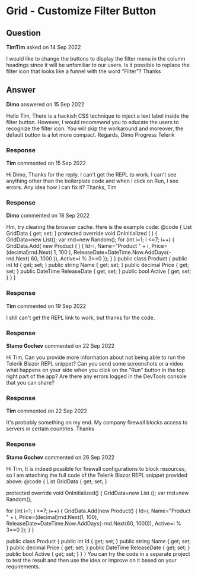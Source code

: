 # Grid - Customize Filter Button

## Question

**TimTim** asked on 14 Sep 2022

I would like to change the buttons to display the filter menu in the column headings since it will be unfamiliar to our users. Is it possible to replace the filter icon that looks like a funnel with the word "Filter"? Thanks

## Answer

**Dimo** answered on 15 Sep 2022

Hello Tim, There is a hackish CSS technique to inject a text label inside the filter button. However, I would recommend you to educate the users to recognize the filter icon. You will skip the workaround and moreover, the default button is a lot more compact. Regards, Dimo Progress Telerik

### Response

**Tim** commented on 15 Sep 2022

Hi Dimo, Thanks for the reply. I can't get the REPL to work. I can't see anything other than the boilerplate code and when I click on Run, I see errors. Any idea how I can fix it? Thanks, Tim

### Response

**Dimo** commented on 18 Sep 2022

Hm, try clearing the browser cache. Here is the example code: <TelerikGrid Data="@GridData" TItem="@Product" Pageable="true" Sortable="true" FilterMode="GridFilterMode.FilterMenu"> <GridColumns> <GridColumn Field="@nameof(Product.Name)" Title="Product Name" /> <GridColumn Field="@nameof(Product.Price)" /> <GridColumn Field="@nameof(Product.ReleaseDate)" Title="Release Date" /> <GridColumn Field="@nameof(Product.Active)" /> </GridColumns> </TelerikGrid> <style>.k-grid-header th.k-filterable { padding-right: 5em;
}.k-grid-header th.k-filterable>.k-cell-inner { margin-right: - 5em;
}.k-grid-header.k-grid-filter-menu { width: 4em; border: 1px solid rgba ( 0, 0, 0,. 08 );
}.k-grid-header.k-grid-filter-menu::before { content: "Filter";
}.k-grid-header.k-grid-filter-menu>.k-icon { display: none;
} </style> @code {
List<Product> GridData { get; set; } protected override void OnInitialized ( ) {
GridData=new List<Product>(); var rnd=new Random(); for (int i=1; i <=7; i++)
{
GridData.Add( new Product ( ) {
Id=i,
Name="Product " + i,
Price=(decimal)rnd.Next( 1, 100 ),
ReleaseDate=DateTime.Now.AddDays(-rnd.Next( 60, 1000 )),
Active=i % 3==0 });
}
} public class Product { public int Id { get; set; } public string Name { get; set; } public decimal Price { get; set; } public DateTime ReleaseDate { get; set; } public bool Active { get; set; }
}
}

### Response

**Tim** commented on 19 Sep 2022

I still can't get the REPL link to work, but thanks for the code.

### Response

**Stamo Gochev** commented on 22 Sep 2022

Hi Tim, Can you provide more information about not being able to run the Telerik Blazor REPL snippet? Can you send some screenshots or a video what happens on your side when you click on the "Run" button in the top right part of the app? Are there any errors logged in the DevTools console that you can share?

### Response

**Tim** commented on 22 Sep 2022

It's probably something on my end. My company firewall blocks access to servers in certain countries. Thanks

### Response

**Stamo Gochev** commented on 26 Sep 2022

Hi Tim, It is indeed possible for firewall configurations to block resources, so I am attaching the full code of the Telerik Blazor REPL snippet provided above: <TelerikGrid Data="@GridData" TItem="@Product" Pageable="true" Sortable="true" FilterMode="GridFilterMode.FilterMenu"> <GridColumns> <GridColumn Field="@nameof(Product.Name)" Title="Product Name" /> <GridColumn Field="@nameof(Product.Price)" /> <GridColumn Field="@nameof(Product.ReleaseDate)" Title="Release Date" /> <GridColumn Field="@nameof(Product.Active)" /> </GridColumns> </TelerikGrid> <style>.k-grid-header th.k-filterable { padding-right: 5em;
}.k-grid-header th.k-filterable>.k-cell-inner { margin-right: - 5em;
}.k-grid-header.k-grid-filter-menu { width: 4em; border: 1px solid rgba ( 0, 0, 0,. 08 );
}.k-grid-header.k-grid-filter-menu::before { content: "Filter";
}.k-grid-header.k-grid-filter-menu>.k-icon { display: none;
} </style> @code {
List <Product> GridData { get; set; }

protected override void OnInitialized()
{
GridData=new List <Product> ();
var rnd=new Random();

for (int i=1; i <=7; i++)
{
GridData.Add(new Product()
{
Id=i,
Name="Product " + i,
Price=(decimal)rnd.Next(1, 100),
ReleaseDate=DateTime.Now.AddDays(-rnd.Next(60, 1000)),
Active=i % 3==0
});
}
}

public class Product
{
public int Id { get; set; }
public string Name { get; set; }
public decimal Price { get; set; }
public DateTime ReleaseDate { get; set; }
public bool Active { get; set; }
}
} You can try the code in a separate project to test the result and then use the idea or improve on it based on your requirements.

